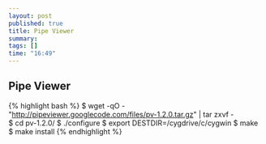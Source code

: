 ```yaml
---
layout: post
published: true
title: Pipe Viewer
summary:
tags: []
time: "16:49"
---
```


## Pipe Viewer


{% highlight bash %}
$ wget -qO - "http://pipeviewer.googlecode.com/files/pv-1.2.0.tar.gz" | tar zxvf -   
$ cd pv-1.2.0/
$ ./configure
$ export DESTDIR=/cygdrive/c/cygwin
$ make
$ make install
{% endhighlight %}

